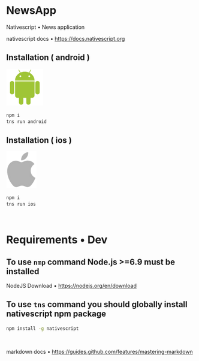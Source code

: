 # NewsApp
Nativescript • News application

nativescript docs • https://docs.nativescript.org

## Installation ( android )
![Android](./docs_src/img/android.png)
```bash
npm i
tns run android
```

## Installation ( ios )
![IOS](./docs_src/img/ios.png)
```bash
npm i
tns run ios
```

<br/>

# Requirements • Dev

## To use `nmp` command Node.js >=6.9 must be installed
NodeJS Download • https://nodejs.org/en/download

## To use `tns` command you should globally install nativescript npm package 
```bash
npm install -g nativescript
```

<br/>

markdown docs • https://guides.github.com/features/mastering-markdown